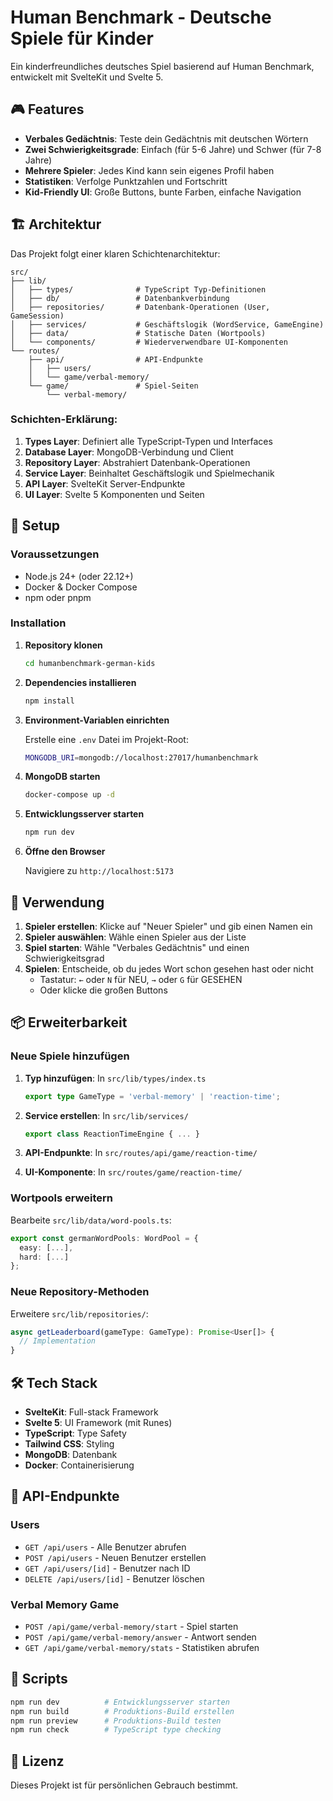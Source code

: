 # Human Benchmark - Deutsche Spiele für Kinder

Ein kinderfreundliches deutsches Spiel basierend auf Human Benchmark, entwickelt mit SvelteKit und Svelte 5.

## 🎮 Features

- **Verbales Gedächtnis**: Teste dein Gedächtnis mit deutschen Wörtern
- **Zwei Schwierigkeitsgrade**: Einfach (für 5-6 Jahre) und Schwer (für 7-8 Jahre)
- **Mehrere Spieler**: Jedes Kind kann sein eigenes Profil haben
- **Statistiken**: Verfolge Punktzahlen und Fortschritt
- **Kid-Friendly UI**: Große Buttons, bunte Farben, einfache Navigation

## 🏗️ Architektur

Das Projekt folgt einer klaren Schichtenarchitektur:

```
src/
├── lib/
│   ├── types/              # TypeScript Typ-Definitionen
│   ├── db/                 # Datenbankverbindung
│   ├── repositories/       # Datenbank-Operationen (User, GameSession)
│   ├── services/           # Geschäftslogik (WordService, GameEngine)
│   ├── data/               # Statische Daten (Wortpools)
│   └── components/         # Wiederverwendbare UI-Komponenten
└── routes/
    ├── api/                # API-Endpunkte
    │   ├── users/
    │   └── game/verbal-memory/
    └── game/               # Spiel-Seiten
        └── verbal-memory/
```

### Schichten-Erklärung:

1. **Types Layer**: Definiert alle TypeScript-Typen und Interfaces
2. **Database Layer**: MongoDB-Verbindung und Client
3. **Repository Layer**: Abstrahiert Datenbank-Operationen
4. **Service Layer**: Beinhaltet Geschäftslogik und Spielmechanik
5. **API Layer**: SvelteKit Server-Endpunkte
6. **UI Layer**: Svelte 5 Komponenten und Seiten

## 🚀 Setup

### Voraussetzungen

- Node.js 24+ (oder 22.12+)
- Docker & Docker Compose
- npm oder pnpm

### Installation

1. **Repository klonen**
   ```bash
   cd humanbenchmark-german-kids
   ```

2. **Dependencies installieren**
   ```bash
   npm install
   ```

3. **Environment-Variablen einrichten**
   
   Erstelle eine `.env` Datei im Projekt-Root:
   ```bash
   MONGODB_URI=mongodb://localhost:27017/humanbenchmark
   ```

4. **MongoDB starten**
   ```bash
   docker-compose up -d
   ```

5. **Entwicklungsserver starten**
   ```bash
   npm run dev
   ```

6. **Öffne den Browser**
   
   Navigiere zu `http://localhost:5173`

## 🎯 Verwendung

1. **Spieler erstellen**: Klicke auf "Neuer Spieler" und gib einen Namen ein
2. **Spieler auswählen**: Wähle einen Spieler aus der Liste
3. **Spiel starten**: Wähle "Verbales Gedächtnis" und einen Schwierigkeitsgrad
4. **Spielen**: Entscheide, ob du jedes Wort schon gesehen hast oder nicht
   - Tastatur: `←` oder `N` für NEU, `→` oder `G` für GESEHEN
   - Oder klicke die großen Buttons

## 📦 Erweiterbarkeit

### Neue Spiele hinzufügen

1. **Typ hinzufügen**: In `src/lib/types/index.ts`
   ```typescript
   export type GameType = 'verbal-memory' | 'reaction-time';
   ```

2. **Service erstellen**: In `src/lib/services/`
   ```typescript
   export class ReactionTimeEngine { ... }
   ```

3. **API-Endpunkte**: In `src/routes/api/game/reaction-time/`

4. **UI-Komponente**: In `src/routes/game/reaction-time/`

### Wortpools erweitern

Bearbeite `src/lib/data/word-pools.ts`:
```typescript
export const germanWordPools: WordPool = {
  easy: [...],
  hard: [...]
};
```

### Neue Repository-Methoden

Erweitere `src/lib/repositories/`:
```typescript
async getLeaderboard(gameType: GameType): Promise<User[]> {
  // Implementation
}
```

## 🛠️ Tech Stack

- **SvelteKit**: Full-stack Framework
- **Svelte 5**: UI Framework (mit Runes)
- **TypeScript**: Type Safety
- **Tailwind CSS**: Styling
- **MongoDB**: Datenbank
- **Docker**: Containerisierung

## 📝 API-Endpunkte

### Users
- `GET /api/users` - Alle Benutzer abrufen
- `POST /api/users` - Neuen Benutzer erstellen
- `GET /api/users/[id]` - Benutzer nach ID
- `DELETE /api/users/[id]` - Benutzer löschen

### Verbal Memory Game
- `POST /api/game/verbal-memory/start` - Spiel starten
- `POST /api/game/verbal-memory/answer` - Antwort senden
- `GET /api/game/verbal-memory/stats` - Statistiken abrufen

## 🔧 Scripts

```bash
npm run dev          # Entwicklungsserver starten
npm run build        # Produktions-Build erstellen
npm run preview      # Produktions-Build testen
npm run check        # TypeScript type checking
```

## 📄 Lizenz

Dieses Projekt ist für persönlichen Gebrauch bestimmt.
